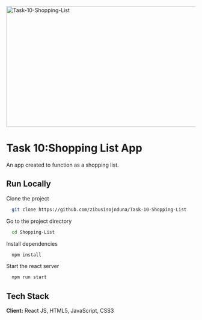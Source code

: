 <img src="https://socialify.git.ci/zibusisojnduna/Task-10-Shopping-List/image?font=Inter&language=1&name=1&owner=1&pattern=Brick%20Wall&stargazers=1&theme=Dark" alt="Task-10-Shopping-List" width="640" height="320" />

<h1>Task 10:Shopping List App</h1>

<p>An app created to function as a shopping list.</p>

## Run Locally
Clone the project
```bash
  git clone https://github.com/zibusisojnduna/Task-10-Shopping-List
```
Go to the project directory
```bash
  cd Shopping-List
```
Install dependencies
```bash
  npm install
```
Start the react server
```bash
  npm run start
```
## Tech Stack
**Client:** React JS, HTML5, JavaScript, CSS3
